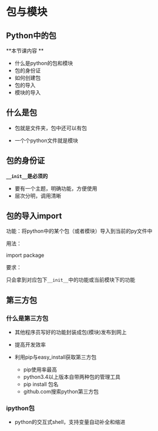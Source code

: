 # 包与模块

## Python中的包

**本节课内容 **

- 什么是python的包和模块
- 包的身份证
- 如何创建包
- 包的导入
- 模块的导入

## 什么是包

- 包就是文件夹，包中还可以有包

- 一个个python文件就是模块

## 包的身份证

**```__init__```是必须的**

- 要有一个主题，明确功能，方便使用
- 层次分明，调用清晰



## 包的导入import

功能：将python中的某个包（或者模块）导入到当前的py文件中

用法：

import package

要求：

只会拿到对应包下```__init__```中的功能或当前模块下的功能



## 第三方包

### 什么是第三方包

- 其他程序员写好的功能封装成包(模块)发布到网上
- 提高开发效率

- 利用pip与easy_install获取第三方包
  - pip使用率最高
  - python3.4以上版本自带两种包的管理工具
  - pip install 包名
  - github.com搜索python第三方包

### ipython包

- python的交互式shell，支持变量自动补全和缩进













